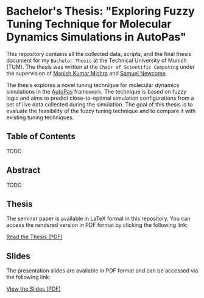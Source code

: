 # Bachelor's Thesis: "Exploring Fuzzy Tuning Technique for Molecular Dynamics Simulations in AutoPas"

This repository contains all the collected data, scripts, and the final thesis document for my `Bachelor Thesis` at the Technical University of Munich (TUM).
The thesis was written at the `Chair of Scientific Computing` under the supervision of [Manish Kumar Mishra](https://www.cs.cit.tum.de/en/sccs/personen/manish-kumar-mishra/) and [Samuel Newcome](https://www.cs.cit.tum.de/en/sccs/people/samuel-james-newcome).

The thesis explores a novel tuning technique for molecular dynamics simulations in the [AutoPas](https://github.com/AutoPas/AutoPas) framework. The technique is based on fuzzy logic and aims to predict close-to-optimal simulation configurations from a set of live data collected during the simulation. The goal of this thesis is to evaluate the feasibility of the fuzzy tuning technique and to compare it with existing tuning techniques.

## Table of Contents

TODO

## Abstract

TODO

## Thesis

The seminar paper is available in LaTeX format in this repository. You can access the rendered version in PDF format by clicking the following link:

[Read the Thesis (PDF)](latex/Manuel_Lerchner_Fuzzy_Tuning.pdf)

## Slides

The presentation slides are available in PDF format and can be accessed via the following link:

[View the Slides (PDF)](presentation/slides.pdf)
